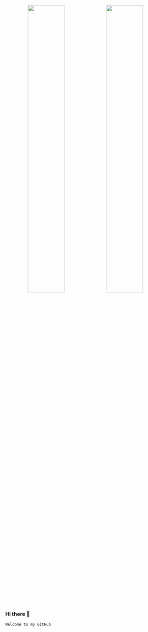 <p align="center">
  <img src="https://github-readme-stats.vercel.app/api?username=nosignals&theme=buefy&show_icons=true&card_width=510&border_radius=20" width="48%" />
  <img src="https://github-readme-stats.vercel.app/api/top-langs/?username=nosignals&card_width=500&langs_count=8&border_radius=20&layout=compact" width="48%" />
</p>

### Hi there 👋

    Welcome to my GitHub
